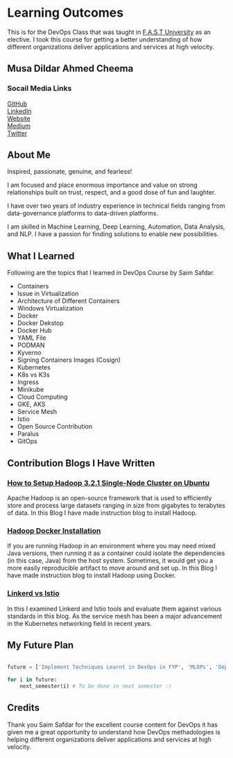 Learning Outcomes
=================
This is for the DevOps Class that was taught in [F.A.S.T University](https://www.nu.edu.pk/) as an elective. I took this course for getting a better understanding of how different organizations deliver applications and services at high velocity. 

Musa Dildar Ahmed Cheema
------------------------
### Socail Media Links 
[GitHub](https://github.com/musadac)<br>
[LinkedIn](https://www.linkedin.com/in/musa-dildar-ahmed-cheema-70108a1a1/)<br>
[Website](https://musadac.github.io)<br>
[Medium](https://medium.com/@mcheema2010)<br>
[Twitter](https://twitter.com/MusaDac)<br>
## About Me
Inspired, passionate, genuine, and fearless!

I am focused and place enormous importance and value on strong relationships built on trust, respect, and a good dose of fun and laughter.

I have over two years of industry experience in technical fields ranging from data-governance platforms to data-driven platforms. 

I am skilled in Machine Learning, Deep Learning, Automation, Data Analysis, and NLP. I have a passion for finding solutions to enable new possibilities.

## What I Learned
Following are the topics that I learned in DevOps Course by Saim Safdar.
- Containers
- Issue in Virtualization
- Architecture of Different Containers
- Windows Virtualization
- Docker
- Docker Dekstop
- Docker Hub
- YAML File 
- PODMAN
- Kyverno
- Signing Containers Images (Cosign)
- Kubernetes
- K8s vs K3s
- Ingress
- Minikube
- Cloud Computing
- GKE, AKS
- Service Mesh
- Istio
- Open Source Contribution
- Paralus
- GitOps

## Contribution Blogs I Have Written
### [How to Setup Hadoop 3.2.1 Single-Node Cluster on Ubuntu](https://medium.com/@mcheema2010/how-to-setup-hadoop-3-2-1-single-node-cluster-on-ubuntu-641fdc6c2b56)
Apache Hadoop is an open-source framework that is used to efficiently store and process large datasets ranging in size from gigabytes to terabytes of data. In this Blog I have made instruction blog to install Hadoop. 


### [Hadoop Docker Installation](https://medium.com/@mcheema2010/hadoop-docker-installation-d3a6082aac71)
If you are running Hadoop in an environment where you may need mixed Java versions, then running it as a container could isolate the dependencies (in this case, Java) from the host system. Sometimes, it would get you a more easily reproducible artifact to move around and set up. In this Blog I have made instruction blog to install Hadoop using Docker.

### [Linkerd vs Istio](https://medium.com/@mcheema2010/linkerd-vs-istio-f0308c3d1061)
In this I examined Linkerd and Istio tools and evaluate them against various standards in this blog. As the service mesh has been a major advancement in the Kubernetes networking field in recent years.

## My Future Plan

```python

future = ['Implement Techniques Learnt in DevOps in FYP', 'MLOPs', 'Deployment of FYP on Cloud', 'Open Source Contribution', 'DevOps Seminar in FAST']

for i in future:
    next_semester(i) # To be done in next semester :)
```

## Credits

Thank you Saim Safdar for the excellent course content for DevOps it has given me a great opportunity to understand how DevOps methadologies is helping different organizations deliver applications and services at high velocity. 
